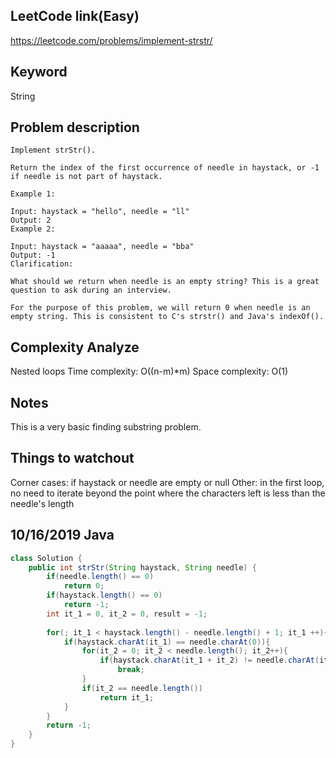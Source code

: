 ## LeetCode link(Easy)
https://leetcode.com/problems/implement-strstr/

## Keyword
String

## Problem description
```
Implement strStr().

Return the index of the first occurrence of needle in haystack, or -1 if needle is not part of haystack.

Example 1:

Input: haystack = "hello", needle = "ll"
Output: 2
Example 2:

Input: haystack = "aaaaa", needle = "bba"
Output: -1
Clarification:

What should we return when needle is an empty string? This is a great question to ask during an interview.

For the purpose of this problem, we will return 0 when needle is an empty string. This is consistent to C's strstr() and Java's indexOf().
```

## Complexity Analyze
Nested loops
Time complexity: O((n-m)*m)
Space complexity: O(1)

## Notes
This is a very basic finding substring problem.

## Things to watchout
Corner cases: if haystack or needle are empty or null
Other: in the first loop, no need to iterate beyond the point where the characters left is less than the needle's length

## 10/16/2019 Java

```java
class Solution {
    public int strStr(String haystack, String needle) {
        if(needle.length() == 0)
            return 0;
        if(haystack.length() == 0)
            return -1;
        int it_1 = 0, it_2 = 0, result = -1;
        
        for(; it_1 < haystack.length() - needle.length() + 1; it_1 ++){
            if(haystack.charAt(it_1) == needle.charAt(0)){
                for(it_2 = 0; it_2 < needle.length(); it_2++){
                    if(haystack.charAt(it_1 + it_2) != needle.charAt(it_2))
                        break;
                }
                if(it_2 == needle.length())
                    return it_1;
            }
        }
        return -1;
    }
}
```
